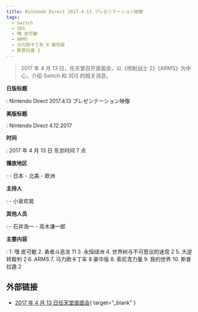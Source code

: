 ```yaml
---
title: Nintendo Direct 2017.4.13 プレゼンテーション映像
tags:
  - Switch
  - 3DS
  - 嘿 皮可敏
  - ARMS
  - 马力欧卡丁车 8 豪华版
  - 斯普拉遁 2
---
```


> 2017 年 4 月 13 日，任天堂召开直面会，以《喷射战士 2》《ARMS》为中心，介绍 Switch 和 3DS 的相关消息。

**日版标题**

:   Nintendo Direct 2017.4.13 プレゼンテーション映像

**美版标题**

:   Nintendo Direct 4.12.2017

**时间**

:   2017 年 4 月 13 日 东京时间 7 点

**播放地区**

:   - 日本
	- 北美
	- 欧洲

**主持人**

:   - 小泉欢晃

**其他人员**

:   - 石井浩一
	- 高木谦一郎

**主要内容**

:   1. 嘿 皮可敏
	2. 勇者斗恶龙 11
	3. 永恒绿洲
	4. 世界树与不可思议的迷宫 2
	5. 大逆转裁判 2
	6. ARMS
	7. 马力欧卡丁车 8 豪华版
	8. 索尼克力量
	9. 我的世界
	10. 斯普拉遁 2

## 外部链接

- [2017 年 4 月 13 日任天堂直面会](https://www.bilibili.com/video/BV1C7411q7rD/){ target="_blank" }
